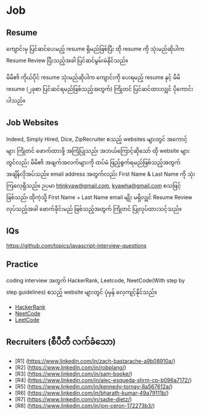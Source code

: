 # Job

## Resume

ကျောင်းမှ​ ပြင်ဆင်ပေးမည့် resume ရှိမည်ဖြစ်ပြီး ထို resume ကို သုံးမည်ဆိုပါက Resume Review ပြီးသည့်အခါ ပြင်ဆင်မွမ်းမံနိုင်သည်။

မိမိ၏ ကိုယ်ပိုင် resume သုံးမည်ဆိုပါက ကျောင်းကို ပေးရမည့် resume နှင့် မိမိ resume (၂ခုစာ ပြင်ဆင်ရမည်ဖြစ်သည့်အတွက်) ကြိုတင် ပြင်ဆင်ထားလျှင် ပိုကောင်းပါသည်။

## Job Websites

Indeed, Simply Hired, Dice, ZipRecruiter စသည့် websites များတွင် အကောင့်များ ကြိုတင် ဖောက်ထားဖို့ အကြံပြုသည်၊ အဘယ်ကြောင့်ဆိုသော် ထို website များတွင်လည်း မိမိ၏ အချက်အလက်များကို ထပ်မံ ဖြည့်စွက်ရမည်ဖြစ်သည့်အတွက် အချိန်လိုအပ်သည်။ email address အတွက်လည်း First Name & Last Name ကို သုံးကြလေ့ရှိသည်။ ဉပမာ htinkyaw@gmail.com, kyawha@gmail.com စသဖြင့် ဖြစ်သည်၊ ထိုကဲ့သို့ First Name + Last Name email မျိုး မရှိလျှင် Resume Review လုပ်သည့်အခါ ဖောက်ခိုင်းမည် ဖြစ်သည့်အတွက် ကြိုတင် ပြုလုပ်ထားသင့်သည်။

## IQs

https://github.com/topics/javascript-interview-questions

## Practice

coding interview အတွက် HackerRank, Leetcode, NeetCode(With step by step guidelines) စသည့် website များတွင် ပုံမှန် လေ့ကျင့်နိုင်သည်။

- [HackerRank](https://www.hackerrank.com/)
- [NeetCode](https://neetcode.io/)
- [LeetCode](https://leetcode.com/)

## Recruiters (စီပီတီ လက်ခံသော)

- [R1] (https://www.linkedin.com/in/zach-bastarache-a9b08910a/)
- [R2] (https://www.linkedin.com/in/robplang/)
- [R3] (https://www.linkedin.com/in/sam-booke/)
- [R4] (https://www.linkedin.com/in/alec-esqueda-shrm-cp-b096a7172/)
- [R5] (https://www.linkedin.com/in/kennedy-tornay-8a567612a/)
- [R6] (https://www.linkedin.com/in/bharath-kumar-49a79111b/)
- [R7] (https://www.linkedin.com/in/sadie-dietz/)
- [R8] (https://www.linkedin.com/in/jon-ceron-172273b3/)
